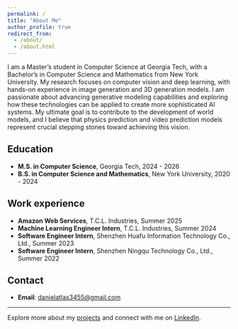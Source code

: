 ```yaml
---
permalink: /
title: "About Me"
author_profile: true
redirect_from: 
  - /about/
  - /about.html
---
```


I am a Master’s student in Computer Science at Georgia Tech, with a Bachelor’s in Computer Science and Mathematics from New York University. My research focuses on computer vision and deep learning, with hands-on experience in image generation and 3D generation models. I am passionate about advancing generative modeling capabilities and exploring how these technologies can be applied to create more sophisticated AI systems. My ultimate goal is to contribute to the development of world models, and I believe that physics prediction and video prediction models represent crucial stepping stones toward achieving this vision.

## Education
- **M.S. in Computer Science**, Georgia Tech, 2024 - 2026
- **B.S. in Computer Science and Mathematics**, New York University, 2020 - 2024

## Work experience
- **Amazon Web Services**, T.C.L. Industries, Summer 2025
- **Machine Learning Engineer Intern**, T.C.L. Industries, Summer 2024
- **Software Engineer Intern**, Shenzhen Huafu Information Technology Co., Ltd., Summer 2023
- **Software Engineer Intern**, Shenzhen Ningqu Technology Co., Ltd., Summer 2022

## Contact
- **Email**: [danielatlas3455@gmail.com](mailto:danielatlas3455@gmail.com)

---
Explore more about my [projects](/projects/) and connect with me on [LinkedIn](https://www.linkedin.com/in/yiming-chen-b8447122a/).